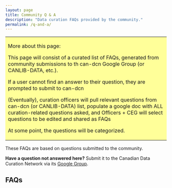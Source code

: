 ```yaml
---
layout: page
title: Community Q & A  
description: "Data curation FAQs provided by the community."
permalink: /q-and-a/
---
```


<table style="background-color: #ffff99;">
<tbody>
<tr>
<td>
<p><span>More about this page:</span></p>
<p>This page will consist of a curated list of FAQs, generated from community submissions to th can-dcn Google Group (or CANLIB-DATA, etc.). </p>
<p>If a user cannot find an answer to their question, they are prompted to submit to can-dcn </p>
<p>(Eventually), curation officers will pull relevant questions from can-dcn (or CANLIB-DATA) list, populate a google doc with ALL curation-related questions asked, and Officers + CEG will select questions to be edited and shared as FAQs</p>
<p>At some point, the questions will be categorized.</p>
</td>
</tr>
</tbody>
</table>

These FAQs are based on questions submitted to the community. 

**Have a question not answered here?** Submit it to the Canadian Data Curation Network via its [Google Group](https://groups.google.com/forum/#!forum/can-dcn). 

## FAQs

